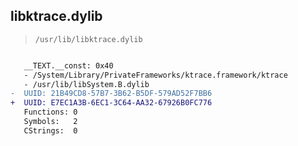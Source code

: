 ## libktrace.dylib

> `/usr/lib/libktrace.dylib`

```diff

   __TEXT.__const: 0x40
   - /System/Library/PrivateFrameworks/ktrace.framework/ktrace
   - /usr/lib/libSystem.B.dylib
-  UUID: 21B49CD8-57B7-3B62-B5DF-579AD52F7BB6
+  UUID: E7EC1A3B-6EC1-3C64-AA32-67926B0FC776
   Functions: 0
   Symbols:   2
   CStrings:  0

```
